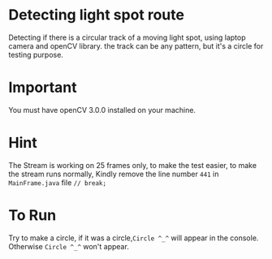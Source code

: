 # Detecting light spot route
Detecting if there is a circular track of a moving light spot, using laptop camera and openCV library. the track can be any pattern, but it's a circle for testing purpose.

# Important 
You must have openCV 3.0.0 installed on your machine. 

# Hint
The Stream is working on 25 frames only, to make the test easier,
to make the stream runs normally, Kindly remove the line number `441` in 
`MainFrame.java` file `// break;`

# To Run
Try to make a circle, if it was a circle,`Circle ^_^` will appear in the console. Otherwise `Circle ^_^` won't appear. 
